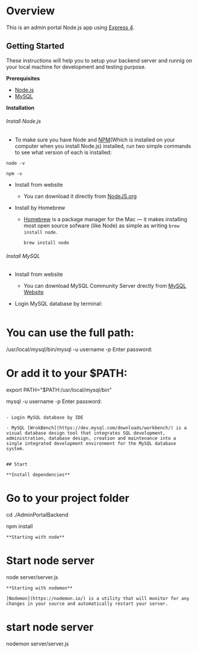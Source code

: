 # Overview
This is an admin portal Node.js app using [Express 4](http://expressjs.com/).

## Getting Started
These instructions will help you to setup your backend server and runnig on your local machine for development and testing purpose.

**Prerequisites**
* [Node.js](https://nodejs.org/en/)
* [MySQL](https://dev.mysql.com/downloads/mysql/)

**Installation**
###### Install Node.js

  - To make sure you have Node and [NPM](https://www.npmjs.com/)(Which is installed on your computer when you install Node.js) installed, run two simple commands to see what version of each is installed:
  ```
  node -v

  npm -v
  ```

 - Install from website
   - You can download it directly from [NodeJS.org](https://nodejs.org/en/)

 - Install by Homebrew

   - [Homebrew](https://brew.sh/) is a package manager for the Mac — it makes installing most open source sofware (like Node) as simple as writing `brew install node`.
     ```
     brew install node
     ```


###### Install MySQL

- Install from website

   - You can download MySQL Community Server drectly from [MySQL Website](https://dev.mysql.com/downloads/mysql/)

- Login MySQL database by terminal:

  ```
# You can use the full path:
/usr/local/mysql/bin/mysql -u username -p
Enter password:
  
# Or add it to your $PATH:
export PATH="$PATH:/usr/local/mysql/bin"

mysql -u username -p
Enter password:
  ```

- Login MySQL database by IDE

  - MySQL [WrokBench](https://dev.mysql.com/downloads/workbench/) is a visual database design tool that integrates SQL development, administration, database design, creation and maintenance into a single integrated development environment for the MySQL database system. 


## Start 

**Install dependencies**

```
# Go to your project folder
cd  ./AdminPortalBackend

npm install 
```
**Starting with node**
```
# Start node server
node server/server.js
```
**Starting with nodemon**

[Nodemon](https://nodemon.io/) is a utility that will monitor for any changes in your source and automatically restart your server.
```
# start node server
nodemon server/server.js
```
